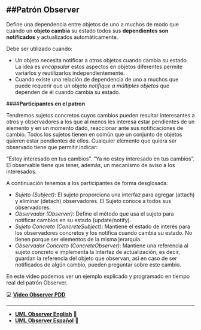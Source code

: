 
##Patrón Observer 
------------------------

Define una dependencia entre objetos de uno a muchos de modo que cuando un **objeto cambia** su estado todos sus **dependientes son notificados** y actualizados automáticamente.

Debe ser utilizado cuando:
- Un objeto necesita notificar a otros objetos cuando cambia su estado. La idea es *encapsular* estos aspectos en objetos diferentes permite variarlos y reutilizarlos independientemente.
- Cuando existe una relación de dependencia de uno a muchos que puede requerir que un objeto *notifique a múltiples objetos* que dependen de él cuando cambia su estado.

####**Participantes en el patron** 

Tendremos sujetos concretos cuyos cambios pueden resultar interesantes a otros y observadores a los que al menos les interesa estar pendientes de un elemento y en un momento dado, reaccionar ante sus notificaciones de cambio. Todos los sujetos tienen en común que un conjunto de objetos quieren estar pendientes de ellos. Cualquier elemento que quiera ser observado tiene que permitir indicar:

“Estoy interesado en tus cambios”.
“Ya no estoy interesado en tus cambios”.
El observable tiene que tener, además, un mecanismo de aviso a los interesados.

A continuación tenemos a los participantes de forma desglosada:

- *Sujeto (Subject)*: El sujeto proporciona una interfaz para agregar (attach) y eliminar (detach) observadores. El Sujeto conoce a todos sus observadores.
- *Observador (Observer)*: Define el método que usa el sujeto para notificar cambios en su estado (update/notify).
- *Sujeto Concreto (ConcreteSubject)*: Mantiene el estado de interés para los observadores concretos y los notifica cuando cambia su estado. No tienen porque ser elementos de la misma jerarquía.
- *Observador Concreto (ConcreteObserver)*: Mantiene una referencia al sujeto concreto e implementa la interfaz de actualización, es decir, guardan la referencia del objeto que observan, así en caso de ser notificados de algún cambio, pueden preguntar sobre este cambio.



En este video podemos ver un ejemplo explicado y programado en tiempo real del patrón Observer.

:computer:     **[Video Observer PDD][3]**

------------------------------

- **[UML Observer English][1]** :memo:
- **[UML Observer Español][2]** :memo:


[1]:http://tinyurl.com/UMLObserverEnglish
[2]:http://tinyurl.com/UMLObserverEspanol
[3]:https://www.youtube.com/watch?v=Zt6478Za0zk
